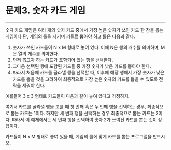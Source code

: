 # 문제3. 숫자 카드 게임

---
숫자 카드 게임은 여러 개의 숫자 카드 중에서 가장 높은 숫자가 쓰인 카드 한 장을 뽑는 게임이다
단, 게임의 룰을 지키며 카들르 뽑아야 하고 룰은 다음과 같다.

1. 숫자가 쓰인 카드들이 N x M 형태로 놓여 있다. 이때 N은 행의 개수를 의미하며, M은 열의 개수를 의미한다.
2. 먼저 뽑고자 하는 카드가 포함되어 있는 행을 선택한다.
3. 그다음 선택된 행에 포함된 카드들 중 카장 숫자가 낮은 카드를 뽑아야 한다.
4. 따라서 처음에 카드를 골라낼 행을 선택할 때, 이후에 해당 행에서 가장 숫자가 낮은 카드를 뽑을 것을 고려하여 최종적으로 가장
높은 숫자의 카드를 뽑을 수 있도록 전략을 세워야 한다.

예를들어 3 x 3 형태로 카드들이 다음과 같이 놓여 있다고 가정하자.

여기서 카드를 골라낼 행을 고를 때 첫 번째 혹은 두 번째 행을 선택하는 경우, 최종적으로 뽑는 카드는 1이다.
하지만 세 번째 행을 선택하는 경우 최종적으로 뽑는 카드는 2이다. 
따라서 이 예제에서는 세 번째 행을 선택하여 숫자 2가 쓰여진 카드를 뽑는 것이 정답이다.

카드들이 N x M 형태로 놓여 있을 때, 게임의 룰에 맞게 카드를 뽑는 프로그램을 만드시오.